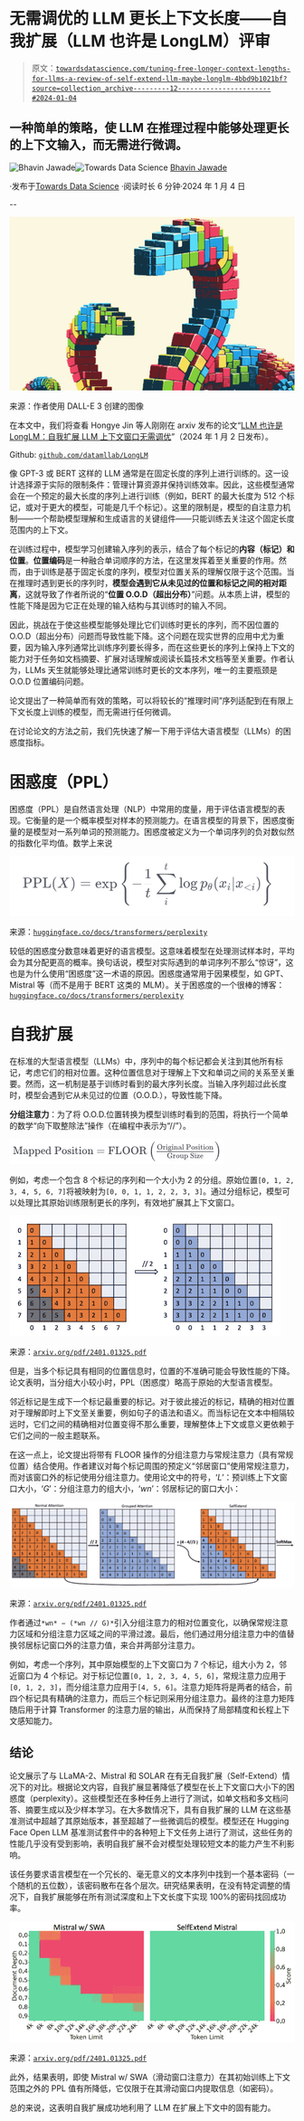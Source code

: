 # 无需调优的 LLM 更长上下文长度——自我扩展（LLM 也许是 LongLM）评审

> 原文：[`towardsdatascience.com/tuning-free-longer-context-lengths-for-llms-a-review-of-self-extend-llm-maybe-longlm-4bbd9b1021bf?source=collection_archive---------12-----------------------#2024-01-04`](https://towardsdatascience.com/tuning-free-longer-context-lengths-for-llms-a-review-of-self-extend-llm-maybe-longlm-4bbd9b1021bf?source=collection_archive---------12-----------------------#2024-01-04)

## 一种简单的策略，使 LLM 在推理过程中能够处理更长的上下文输入，而无需进行微调。

[](https://bhavinjawade.medium.com/?source=post_page---byline--4bbd9b1021bf--------------------------------)![Bhavin Jawade](https://bhavinjawade.medium.com/?source=post_page---byline--4bbd9b1021bf--------------------------------)[](https://towardsdatascience.com/?source=post_page---byline--4bbd9b1021bf--------------------------------)![Towards Data Science](https://towardsdatascience.com/?source=post_page---byline--4bbd9b1021bf--------------------------------) [Bhavin Jawade](https://bhavinjawade.medium.com/?source=post_page---byline--4bbd9b1021bf--------------------------------)

·发布于[Towards Data Science](https://towardsdatascience.com/?source=post_page---byline--4bbd9b1021bf--------------------------------) ·阅读时长 6 分钟·2024 年 1 月 4 日

--

![](img/1422ba9fa79eb6dabf5851ca7e0a459b.png)

来源：作者使用 DALL-E 3 创建的图像

在本文中，我们将查看 Hongye Jin 等人刚刚在 arxiv 发布的论文“[LLM 也许是 LongLM：自我扩展 LLM 上下文窗口无需调优](https://arxiv.org/abs/2401.01325#:~:text=This%20work%20elicits%20LLMs'%20inherent,long%20input%20sequences%20for%20inference.)”（2024 年 1 月 2 日发布）。

Github: [`github.com/datamllab/LongLM`](https://github.com/datamllab/LongLM)

像 GPT-3 或 BERT 这样的 LLM 通常是在固定长度的序列上进行训练的。这一设计选择源于实际的限制条件：管理计算资源并保持训练效率。因此，这些模型通常会在一个预定的最大长度的序列上进行训练（例如，BERT 的最大长度为 512 个标记，或对于更大的模型，可能是几千个标记）。这里的限制是，模型的自注意力机制——一个帮助模型理解和生成语言的关键组件——只能训练去关注这个固定长度范围内的上下文。

在训练过程中，模型学习创建输入序列的表示，结合了每个标记的**内容（标记）和位置**。**位置编码**是一种融合单词顺序的方法，在这里发挥着至关重要的作用。然而，由于训练是基于固定长度的序列，模型对位置关系的理解仅限于这个范围。当在推理时遇到更长的序列时，**模型会遇到它从未见过的位置和标记之间的相对距离**，这就导致了作者所说的“**位置 O.O.D（超出分布）**”问题。从本质上讲，模型的性能下降是因为它正在处理的输入结构与其训练时的输入不同。

因此，挑战在于使这些模型能够处理比它们训练时更长的序列，而不因位置的 O.O.D（超出分布）问题而导致性能下降。这个问题在现实世界的应用中尤为重要，因为输入序列通常比训练序列要长得多，而在这些更长的序列上保持上下文的能力对于任务如文档摘要、扩展对话理解或阅读长篇技术文档等至关重要。作者认为，LLMs 天生就能够处理比通常训练时更长的文本序列，唯一的主要瓶颈是 O.O.D 位置编码问题。

论文提出了一种简单而有效的策略，可以将较长的“推理时间”序列适配到在有限上下文长度上训练的模型，而无需进行任何微调。

在讨论论文的方法之前，我们先快速了解一下用于评估大语言模型（LLMs）的困惑度指标。

# **困惑度（PPL）**

困惑度（PPL）是自然语言处理（NLP）中常用的度量，用于评估语言模型的表现。它衡量的是一个概率模型对样本的预测能力。在语言模型的背景下，困惑度衡量的是模型对一系列单词的预测能力。困惑度被定义为一个单词序列的负对数似然的指数化平均值。数学上来说

![](img/97a128ad587c81c1ef368d4e2f7559e0.png)

来源：[`huggingface.co/docs/transformers/perplexity`](https://huggingface.co/docs/transformers/perplexity)

较低的困惑度分数意味着更好的语言模型。这意味着模型在处理测试样本时，平均会为其分配更高的概率。换句话说，模型对实际遇到的单词序列不那么“惊讶”，这也是为什么使用“困惑度”这一术语的原因。困惑度通常用于因果模型，如 GPT、Mistral 等（而不是用于 BERT 这类的 MLM）。关于困惑度的一个很棒的博客：[`huggingface.co/docs/transformers/perplexity`](https://huggingface.co/docs/transformers/perplexity)

# 自我扩展

在标准的大型语言模型（LLMs）中，序列中的每个标记都会关注到其他所有标记，考虑它们的相对位置。这种位置信息对于理解上下文和单词之间的关系至关重要。然而，这一机制是基于训练时看到的最大序列长度。当输入序列超过此长度时，模型会遇到它从未见过的位置（O.O.D.），导致性能下降。

**分组注意力**：为了将 O.O.D.位置转换为模型训练时看到的范围，将执行一个简单的数学“向下取整除法”操作（在编程中表示为“//”）。

![](img/7e0cf34c881b59a19e06ba563e9c5527.png)

例如，考虑一个包含 8 个标记的序列和一个大小为 2 的分组。原始位置`[0, 1, 2, 3, 4, 5, 6, 7]`将被映射为`[0, 0, 1, 1, 2, 2, 3, 3]`。通过分组标记，模型可以处理比其原始训练限制更长的序列，有效地扩展其上下文窗口。

![](img/fb5f14c02d996c1f43ac2e108bdc2dbb.png)

来源：[`arxiv.org/pdf/2401.01325.pdf`](https://arxiv.org/pdf/2401.01325.pdf)

但是，当多个标记具有相同的位置信息时，位置的不准确可能会导致性能的下降。论文表明，当分组大小较小时，PPL（困惑度）略高于原始的大型语言模型。

邻近标记是生成下一个标记最重要的标记。对于彼此接近的标记，精确的相对位置对于理解即时上下文至关重要，例如句子的语法和语义。而当标记在文本中相隔较远时，它们之间的精确相对位置变得不那么重要，理解整体上下文或意义更依赖于它们之间的一般主题联系。

在这一点上，论文提出将带有 FLOOR 操作的分组注意力与常规注意力（具有常规位置）结合使用。作者建议对每个标记周围的预定义“邻居窗口”使用常规注意力，而对该窗口外的标记使用分组注意力。使用论文中的符号，‘*L*’：预训练上下文窗口大小，‘*G*’：分组注意力的组大小，‘*wn*’：邻居标记的窗口大小：

![](img/6d4ce53f3acde129724cc17f70118789.png)

来源：[`arxiv.org/pdf/2401.01325.pdf`](https://arxiv.org/pdf/2401.01325.pdf)

作者通过`*wn* − (*wn // G)*`引入分组注意力的相对位置变化，以确保常规注意力区域和分组注意力区域之间的平滑过渡。最后，他们通过用分组注意力中的值替换邻居标记窗口外的注意力值，来合并两部分注意力。

例如，考虑一个序列，其中原始模型的上下文窗口为 7 个标记，组大小为 2，邻近窗口为 4 个标记。对于标记位置`[0, 1, 2, 3, 4, 5, 6]`，常规注意力应用于`[0, 1, 2, 3]`，而分组注意力应用于`[4, 5, 6]`。注意力矩阵将是两者的结合，前四个标记具有精确的注意力，而后三个标记则采用分组注意力。最终的注意力矩阵随后用于计算 Transformer 的注意力层的输出，从而保持了局部精度和长程上下文感知能力。

## **结论**

论文展示了与 LLaMA-2、Mistral 和 SOLAR 在有无自我扩展（Self-Extend）情况下的对比。根据论文内容，自我扩展显著降低了模型在长上下文窗口大小下的困惑度（perplexity）。这些模型还在多种任务上进行了测试，如单文档和多文档问答、摘要生成以及少样本学习。在大多数情况下，具有自我扩展的 LLM 在这些基准测试中超越了其原始版本，甚至超越了一些微调后的模型。模型还在 Hugging Face Open LLM 基准测试套件中的各种短上下文任务上进行了测试，这些任务的性能几乎没有受到影响，表明自我扩展不会对模型处理较短文本的能力产生不利影响。

该任务要求语言模型在一个冗长的、毫无意义的文本序列中找到一个基本密码（一个随机的五位数），该密码散布在各个层次。研究结果表明，在没有特定调整的情况下，自我扩展能够在所有测试深度和上下文长度下实现 100%的密码找回成功率。

![](img/df46ae7e245a3f4af1202c706dce5017.png)

来源：[`arxiv.org/pdf/2401.01325.pdf`](https://arxiv.org/pdf/2401.01325.pdf)

此外，结果表明，即使 Mistral w/ SWA（滑动窗口注意力）在其初始训练上下文范围之外的 PPL 值有所降低，它仅限于在其滑动窗口内提取信息（如密码）。

总的来说，这表明自我扩展成功地利用了 LLM 在扩展上下文中的固有能力。
